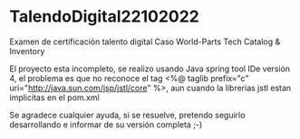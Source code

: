# TalendoDigital22102022
Examen de certificación talento digital Caso World-Parts Tech Catalog &amp; Inventory


El proyecto esta incompleto, se realizo usando Java spring tool IDe versión 4, el problema es que no reconoce el tag <%@ taglib prefix="c" uri="http://java.sun.com/jsp/jstl/core" %>, aun cuando la librerias jstl estan implicitas en el pom.xml

Se agradece cualquier ayuda, si se resuelve, pretendo seguirlo desarrollando e informar de su versión completa ;-)

